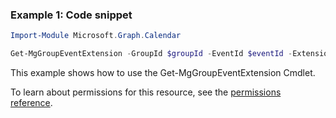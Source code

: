 ### Example 1: Code snippet

```powershell
Import-Module Microsoft.Graph.Calendar

Get-MgGroupEventExtension -GroupId $groupId -EventId $eventId -ExtensionId $extensionId
```
This example shows how to use the Get-MgGroupEventExtension Cmdlet.

To learn about permissions for this resource, see the [permissions reference](/graph/permissions-reference).

